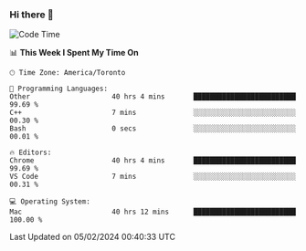 ### Hi there 👋


<!--START_SECTION:waka-->
![Code Time](http://img.shields.io/badge/Code%20Time-1%2C648%20hrs%2024%20mins-blue)

📊 **This Week I Spent My Time On** 

```text
🕑︎ Time Zone: America/Toronto

💬 Programming Languages: 
Other                    40 hrs 4 mins       █████████████████████████   99.69 % 
C++                      7 mins              ░░░░░░░░░░░░░░░░░░░░░░░░░   00.30 % 
Bash                     0 secs              ░░░░░░░░░░░░░░░░░░░░░░░░░   00.01 % 

🔥 Editors: 
Chrome                   40 hrs 4 mins       █████████████████████████   99.69 % 
VS Code                  7 mins              ░░░░░░░░░░░░░░░░░░░░░░░░░   00.31 % 

💻 Operating System: 
Mac                      40 hrs 12 mins      █████████████████████████   100.00 % 
```


 Last Updated on 05/02/2024 00:40:33 UTC
<!--END_SECTION:waka-->

<!--
**SillyPasty/SillyPasty** is a ✨ _special_ ✨ repository because its `README.md` (this file) appears on your GitHub profile.

Here are some ideas to get you started:

- 🔭 I’m currently working on ...
- 🌱 I’m currently learning ...
- 👯 I’m looking to collaborate on ...
- 🤔 I’m looking for help with ...
- 💬 Ask me about ...
- 📫 How to reach me: ...
- 😄 Pronouns: ...
- ⚡ Fun fact: ...
-->


